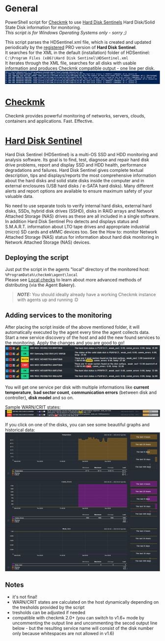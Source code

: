# General
PowerShell script for [Checkmk](https://checkmk.com/) to use [Hard Disk Sentinels](https://www.hdsentinel.com/) Hard Disk/Solid State Disk information for monitoring.  
*This script is for Windows Operating Systems only - sorry ;)*

This script parses the HDSentinel.xml file, which is created and updated periodically by the <ins>registered</ins> PRO version of **Hard Disk Sentinel**.  
It searches for the XML in the default (installation) folder of HDSentinel: `C:\Program Files (x86)\Hard Disk Sentinel\HDSentinel.xml`  
It iterates through the XML file, searches for all disks with usable information and produces Checkmk compatible output - one line per disk.  
![sample script_output](images/script_output.PNG "sample script output")


# [Checkmk](https://checkmk.com/)
Checkmk provides powerful monitoring of networks, servers, clouds, containers and applications. Fast. Effective.

# [Hard Disk Sentinel](https://www.hdsentinel.com/)
Hard Disk Sentinel (HDSentinel) is a multi-OS SSD and HDD monitoring and analysis software. Its goal is to find, test, diagnose and repair hard disk drive problems, report and display SSD and HDD health, performance degradations and failures. Hard Disk Sentinel gives complete textual description, tips and displays/reports the most comprehensive information about the hard disks and solid state disks inside the computer and in external enclosures (USB hard disks / e-SATA hard disks). Many different alerts and report options are available to ensure maximum safety of your valuable data.

No need to use separate tools to verify internal hard disks, external hard disks, SSDs, hybrid disk drives (SSHD), disks in RAID arrays and Network Attached Storage (NAS) drives as these are all included in a single software. In addition Hard Disk Sentinel Pro detects and displays status and S.M.A.R.T. information about LTO tape drives and appropriate industrial (micro) SD cards and eMMC devices too. See the How to: monitor Network Attached Storage (NAS) status for information about hard disk monitoring in Network Attached Storage (NAS) devices.

## Deploying the script
Just put the script in the agents "local" directory of the monitored host:
`%ProgramData%\checkmk\agent\local`  
Please see [Local checks](https://docs.checkmk.com/latest/en/localchecks.html) to learn about more advanced methods of distributing (via the Agent Bakery).
> **_NOTE:_**  You should ideally already have a working Checkmk instance with agents up and running :D

## Adding services to the monitoring
After placing the script inside of the above mentioned folder, it will automatically executed by the agent every time the agent collects data.  
Start a new service discovery of the host and add the new found services to the monitoring. Apply the changes and you are good to go!  
![sample services](images/services.PNG "sample services as seen by checkmk")

You will get one service per disk with multiple informations like **current temperature**, **bad sector count**, **communication errors** (between disk and controller), **disk model** and so on.  

Sample WARN/CRIT states:
![warn/crit](images/warn-crit.PNG "sample WARN/CRIT states")

If you click on one of the disks, you can see some beautiful graphs and historical data:
![details page](images/details_page.png "details page")

## Notes
- it's not final!
- WARN/CRIT states are calculated on the host dynamically depending on the tresholds provided by the script
- tresholds can be adjusted if needed
- compatible with checkmk 2.0+ (you can switch to v1.6+ mode by uncommenting the output line and uncommenting the secod output line below - but the resulting service name will consist of the disk number only because whitespaces are not allowed in v1.6)
